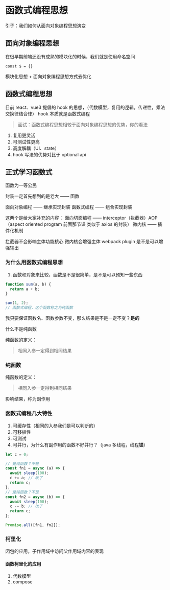 # 函数式编程思想

引子：我们如何从面向对象编程思想演变

## 面向对象编程思想

在很早期前端还没有成熟的模块化的时候，我们就是使用命名空间

```
const $ = {}
```

模块化思想 + 面向对象编程思想方式去优化

## 函数式编程思想

目前 react、vue3 提倡的 hook 的思想，（代数模型，复用的逻辑，传递性，乘法交换律结合律）
hook 本质就是函数式编程

> 面试：函数式编程思想相较于面向对象编程思想的优势，你的看法

1. 复用更灵活
2. 可测试性更高
3. 高度解耦（UI、state）
4. hook 写法的优势对比于 optional api

## 正式学习函数式

函数为一等公民

封装一定首先想到的是老大 —— 函数

面向对象编程 —— 继承实现封装
函数式编程 —— 组合实现封装

这两个是给大家补充的内容：
面向切面编程 —— interceptor（拦截器）AOP（aspect oriented program 前面那节课 类似于 axios 的封装）
微内核 —— 插件化机制

拦截器不会影响主体功能核心
微内核会增强主体 webpack plugin 是不是可以增强输出

### 为什么用函数式编程思想

1. 函数和对象来比较，函数是不是很简单，是不是可以预知一些东西

```js
function sum(a, b) {
  return a + b;
}

sum(1, 2);
// 函数式编程，这个函数称之为纯函数
```

我只要保证函数名、函数参数不变，那么结果是不是一定不变？**是的**

什么不是纯函数

纯函数的定义：

> 相同入参一定得到相同结果

### 纯函数

纯函数的定义：

> 相同入参一定得到相同结果

影响结果，称为副作用

<!-- async await React Suspense 的思路 -->

### 函数式编程几大特性

1. 可缓存性（相同的入参我们是可以判断的）
2. 可移植性
3. 可测试
4. 可并行，为什么有副作用的函数不好并行？（java 多线程，线程**锁**）

```js
let c = 0;

// 是纯函数？不是
const fn1 = async (a) => {
  await sleep(100);
  c += a; // 改了
  return c;
};
// 是纯函数？不是
const fn2 = async (b) => {
  await sleep(100);
  c -= b; // 改了
  return c;
};

Promise.all([fn1, fn2]);
```

### 柯里化

闭包的应用，子作用域中访问父作用域内容的表现

#### 函数柯里化的应用

1. 代数模型
2. compose

